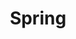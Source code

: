 ---
layout: list
title: Spring
slug: spring
sidebar: true
description: >
  Spring 공부를 기록하는 카테고리입니다.
type: category
menu : true
submenu: false
order: 2
---